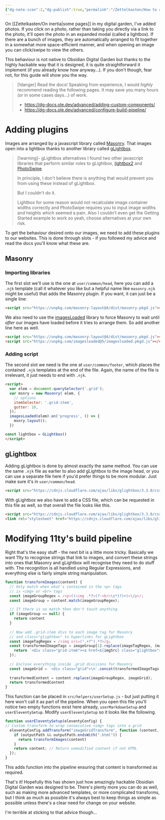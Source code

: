 ```yaml
---
{"dg-note-icon":2,"dg-publish":true,"permalink":"/Zettelkasten/How to add masonry and gLightbox to Obsidian Digital Garden/","dgPassFrontmatter":true,"noteIcon":2,"created":"2024-11-16T15:54:53.415+09:00"}
---
```


On [[Zettelkasten/On inertia\|some pages]] in my digital garden, I've added photos. If you click on a photo, rather than taking you directly via a link to the photo, it'll open the photo in an expanded modal (called a lightbox).
If there are a bunch of images, they are automatically arranged to fit together in a somewhat more space-efficient manner, and when opening an image you can click/swipe to view the others.

This behaviour is not native to Obsidian Digital Garden but thanks to the highly hackable way that it is designed, it is quite straightforward it implement (if you already know how anyway...). If you don't though, fear not, for this guide will show you the way.

>[!danger] Read the docs!
> Speaking from experience, I would *highly* recommend reading the following pages.
> It may save you many hours (or in some cases days...) of work.
> - https://dg-docs.ole.dev/advanced/adding-custom-components/
> - https://dg-docs.ole.dev/advanced/configure-build-pipeline/

# Adding plugins
Images are arranged by a javascript library called [Masonry](https://masonry.desandro.com/). That images open into a lightbox thanks to another library called [gLightbox](https://biati-digital.github.io/glightbox/).

>[!warning]- gLightbox alternatives
> I found two other javascript libraries that perform similar roles to gLightbox, [lightbox2](https://lokeshdhakar.com/projects/lightbox2/) and [PhotoSwipe](https://photoswipe.com/).
> 
> In principle, I don't believe there is anything that would prevent you from using these instead of gLightbox.
> 
> But I couldn't do it.
> 
> Lightbox for some reason would not recalculate image container widths correctly and PhotoSwipe requires you to input image widths and heights which seemed a pain. Also I couldn't even get the Getting Started example to work so yeah, choose alternatives at your own risk.

To get the behaviour desired onto our images, we need to add these plugins to our websites. This is done through slots - if you followed my advice and read the docs you'll know what these are.

## Masonry
### Importing libraries
The first slot we'll use is the one at `user/common/head`, here you can add a `.njk` template (call it whatever you like but a helpful name like `masonry.njk` might be useful) that adds the Masonry plugin. If you want, it can just be a single line:
```html
<script src="https://unpkg.com/masonry-layout@4/dist/masonry.pkgd.js"></script>
```
We also need to use the [imagesLoaded](https://imagesloaded.desandro.com/) library to force Masonry to wait until *after* our images have loaded before it tries to arrange them. So add another line here as well.

```html
<script src="https://unpkg.com/masonry-layout@4/dist/masonry.pkgd.js"></script>
<script src="https://unpkg.com/imagesloaded@5/imagesloaded.pkgd.js"></script>
```

### Adding script
The second slot we need is the one at `user/common/footer`, which places the contained `.njk` templates at the end of the file. Again, the name of the file is irrelevant, it just needs to end with `.njk`.

```html
<script>
  var elem = document.querySelector('.grid');
  var msnry = new Masonry( elem, {
    // options
    itemSelector: '.grid-item',
    gutter: 10,
  });
  imagesLoaded(elem).on('progress', () => {
    msnry.layout();
  })

const lightbox = GLightbox()
</script>
```

## gLightbox
Adding gLightbox is done by almost exactly the same method. You can use the same `.njk` file as earlier to also add gLightbox to the image head, or you can use a separate file here if you'd prefer things to be more modular. Just make sure it's in `user/common/head`.
```html
<script src="https://cdnjs.cloudflare.com/ajax/libs/glightbox/3.3.0/css/glightbox.css"></script>
```

With gLightbox we also have to add a CSS file, which can be requested in this file as well, so that overall the file looks like this.
```html
<script src="https://cdnjs.cloudflare.com/ajax/libs/glightbox/3.3.0/css/glightbox.css"></script>
<link rel="stylesheet" href="https://cdnjs.cloudflare.com/ajax/libs/glightbox/3.3.0/css/glightbox.css"/>
```


# Modifying 11ty's build pipeline
Right that's the easy stuff - the next bit is a little more tricky. Basically we want 11ty to recognise strings that link to images, and convert these strings into ones that Masonry and gLightbox will recognise they need to do stuff with.
The recognition is all handled using Regular Expressions, and everything else is fairly simple string manipulation.

```js
function transformImages(content) {
  // Only match when what's contained in the <p> tags
  // is <img> or <br> tags
  const imageGroupRegex = /<p>((<img .*?>(?:<br>\s*)?)+)<\/p>/;
  const imageGroup = content.match(imageGroupRegex);

  // If there is no match then don't touch anything.
  if (imageGroup == null) {
    return content
  }
  
  // Now add .grid-item divs to each image tag for Masonry
  // and class="glightbox" to hyperlinks for gLightbox
  const imageTagRegex = /<img src=(".+?").*?>/g;
  const transformedImageTags = imageGroup[1].replace(imageTagRegex, (match, imgSrc) => {
    return `<div class="grid-item"><a href=${imgSrc} class="glightbox">${match}</a></div>`
  });
  
  // Enclose everything inside .grid divisions for Masonry
  const imageGrid = `<div class="grid">\n`.concat(transformedImageTags, `\n</div>\n`);
  
  transformedContent = content.replace(imageGroupRegex, imageGrid);
  return transformedContent
}
```

  This function can be placed in `src/helpers/userSetup.js` - but just putting it here won't call it as part of the pipeline. When you open this file you'll notice two empty functions exist here already, `userMarkdownSetup` and `userEleventySetup`. Modify `userEleventySetup` so it looks like the following.
```js
function userEleventySetup(eleventyConfig) {
// Custom transform to wrap consecutive <img> tags into a grid
  eleventyConfig.addTransform("imageGridTransform", function (content, outputPath) {
    if (outputPath && outputPath.endsWith(".html")) {
      return transformImages(content)
    }
    return content; // Return unmodified content if not HTML
  });
}
```

This adds function into the pipeline ensuring that content is transformed as required.

That's it! Hopefully this has shown just how amazingly hackable Obsidian Digital Garden was designed to be. There's plenty more you can do as well, such as making more advanced templates, or more complicated transforms, but I think as much as possible it's always best to keep things as simple as possible unless there's a clear need for change on your website.

I'm terrible at sticking to that advice though...